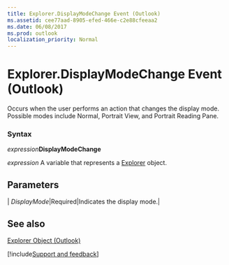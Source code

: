 ```yaml
---
title: Explorer.DisplayModeChange Event (Outlook)
ms.assetid: cee77aad-8905-efed-466e-c2e88cfeeaa2
ms.date: 06/08/2017
ms.prod: outlook
localization_priority: Normal
---
```



# Explorer.DisplayModeChange Event (Outlook)

Occurs when the user performs an action that changes the display mode. Possible modes include Normal, Portrait View, and Portrait Reading Pane.


### Syntax

 _expression_**DisplayModeChange**

_expression_ A variable that represents a [Explorer](./Outlook.Explorer.md) object.


## Parameters



| _DisplayMode_|Required|Indicates the display mode.|

## See also


[Explorer Object (Outlook)](Outlook.Explorer.md)

[!include[Support and feedback](~/includes/feedback-boilerplate.md)]